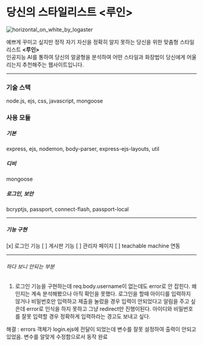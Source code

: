 # 당신의 스타일리스트 <루인>

![horizontal_on_white_by_logaster](https://user-images.githubusercontent.com/78638427/141692257-ab6b861b-b2f8-4db0-a71a-05424c0d8c89.png)

예쁘게 꾸미고 싶지만 정작 자기 자신을 정확히 알지 못하는 당신을 위한 맞춤형 스타일리스트 <strong><루인></strong> </br>
인공지능 AI를 통하여 당신의 얼굴형을 분석하여 어떤 스타일과 화장법이 당신에게 어울리는지 추천해주는 웹사이트입니다.

---
### 기술 스택
node.js, ejs, css, javascript, mongoose

### 사용 모듈
##### 기본
express, ejs, nodemon, body-parser, express-ejs-layouts, util</br>
##### 디비
mongoose
##### 로그인, 보안
bcryptjs, passport, connect-flash, passport-local

***
##### 기능 구현
[x] 로그인 기능
[ ] 게시판 기능
[ ] 관리자 페이지
[ ] teachable machine 연동

---
###### 하다 보니 안되는 부분
1. 로그인 기능을 구현하는데 req.body.username이 없는데도 error로 안 잡힌다.
왜인지는 계속 분석해봤으나 아직 확인을 못했다.
로그인을 할때 아이디를 입력하지 않거나 비밀번호만 입력하고 제출을 눌렀을 경우 입력이 안되었다고 알림을 주고 싶은데 error로 인식을 하지 못하고 그냥 redirect만 진행이된다.
아이디와 비밀번호를 잘못 입력할 경우 정확하게 입력하라는 경고도 보내고 싶다.

해결 : errors 객체가 login.ejs에 전달이 되었는데 변수를 잘못 설정하여 출력이 안되고 있었음.
변수를 알맞게 수정함으로서 동작 완료
